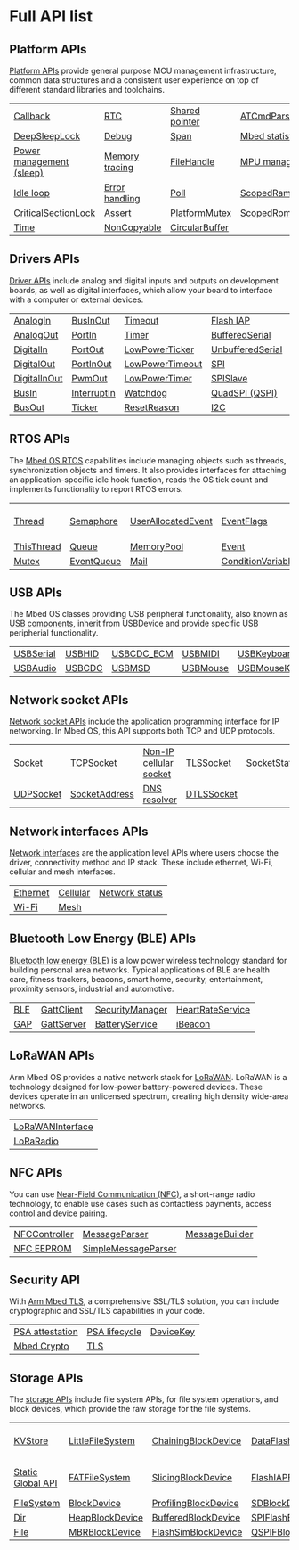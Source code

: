 # Full API list

## Platform APIs

[Platform APIs](platform.html) provide general purpose MCU management infrastructure, common data structures and a consistent user experience on top of different standard libraries and toolchains.

<table>
<tbody>
<tr>
<td><a href="callback.html">Callback</a></td>
<td><a href="rtc.html">RTC</a></td>
<td><a href="shared-pointer.html">Shared pointer</a></td>
<td><a href="atcmdparser.html">ATCmdParser</a></td>
</tr>
<tr>
<td><a href="deepsleeplock.html">DeepSleepLock</a></td>
<td><a href="debug.html">Debug</a></td>
<td><a href="span.html">Span</a></td>
<td><a href="mbed-statistics.html">Mbed statistics</a></td>
</tr>
<tr>
<td><a href="power-management-sleep.html">Power management (sleep)</a></td>
<td><a href="memory-tracing.html">Memory tracing</a></td>
<td><a href="filehandle.html">FileHandle</a></td>
<td><a href="mpu-management.html">MPU management</a></td>
</tr>
<tr>
<td><a href="idle-loop.html">Idle loop</a></td>
<td><a href="error-handling.html">Error handling</a></td>
<td><a href="poll.html">Poll</a></td>
<td><a href="scopedramexecutionlock.html">ScopedRamExecutionLock</a></td>
</tr>
<tr>
<td><a href="criticalsectionlock.html">CriticalSectionLock</a></td>
<td><a href="assert.html">Assert</a></td>
<td><a href="platformmutex.html">PlatformMutex</a></td>
<td><a href="scopedromwritelock.html">ScopedRomWriteLock</a></td>
</tr>
<tr>
<td><a href="time.html">Time</a></td>
<td><a href="noncopyable.html">NonCopyable</a></td>
<td><a href="circularbuffer.html">CircularBuffer</a></td>
</tr>
</tbody>
</table>

## Drivers APIs

[Driver APIs](drivers.html) include analog and digital inputs and outputs on development boards, as well as digital interfaces, which allow your board to interface with a computer or external devices.

<table>
<tbody>
<tr>
<td><a href="analogin.html">AnalogIn</a></td>
<td><a href="businout.html">BusInOut</a></td>
<td><a href="timeout.html">Timeout</a></td>
<td><a href="flash-iap.html">Flash IAP</a></td>
<td><a href="i2cslave.html">I2CSlave</a></td>
</tr>
<tr>
<td><a href="analogout.html">AnalogOut</a></td>
<td><a href="portin.html">PortIn</a></td>
<td><a href="timer.html">Timer</a></td>
<td><a href="bufferedserial.html">BufferedSerial</a></td>
<td><a href="can.html">CAN</a></td>
</tr>
<tr>
<td><a href="digitalin.html">DigitalIn</a></td>
<td><a href="portout.html">PortOut</a></td>
<td><a href="lowpowerticker.html">LowPowerTicker</a></td>
<td><a href="unbufferedserial.html">UnbufferedSerial</a></td>
<td><a href="mbedcrc.html">MbedCRC</a></td>
</tr>
<tr>
<td><a href="digitalout.html">DigitalOut</a></td>
<td><a href="portinout.html">PortInOut</a></td>
<td><a href="lowpowertimeout.html">LowPowerTimeout</a></td>
<td><a href="spi.html">SPI</a></td>
</tr>
<tr>
<td><a href="digitalinout.html">DigitalInOut</a></td>
<td><a href="pwmout.html">PwmOut</a></td>
<td><a href="lowpowertimer.html">LowPowerTimer</a></td>
<td><a href="spislave.html">SPISlave</a></td>
</tr>
<tr>
<td><a href="busin.html">BusIn</a></td>
<td><a href="interruptin.html">InterruptIn</a></td>
<td><a href="watchdog.html">Watchdog</a></td>
<td><a href="quadspi-qspi.html">QuadSPI (QSPI)</a></td>
</tr>
<tr>
<td><a href="busout.html">BusOut</a></td>
<td><a href="ticker.html">Ticker</a></td>
<td><a href="resetreason.html">ResetReason</a></td>
<td><a href="i2c.html">I2C</a></td>
</tr>
</tbody>
</table>

## RTOS APIs

The [Mbed OS RTOS](rtos.html) capabilities include managing objects such as threads, synchronization objects and timers. It also provides interfaces for attaching an application-specific idle hook function, reads the OS tick count and implements functionality to report RTOS errors.

<table>
<tbody>
<tr>
<td><a href="thread.html">Thread</a></td>
<td><a href="semaphore.html">Semaphore</a></td>
<td><a href="userallocatedevent.html">UserAllocatedEvent</a></td>
<td><a href="eventflags.html">EventFlags</a></td>
<td><a href="kernel-interface-functions.html">Kernel interface functions</a></td>
</tr>
<tr>
<td><a href="thisthread.html">ThisThread</a></td>
<td><a href="queue.html">Queue</a></td>
<td><a href="memorypool.html">MemoryPool</a></td>
<td><a href="event.html">Event</a></td>
</tr>
<tr>
<td><a href="mutex.html">Mutex</a></td>
<td><a href="eventqueue.html">EventQueue</a></td>
<td><a href="mail.html">Mail</a></td>
<td><a href="conditionvariable.html">ConditionVariable</a></td>
</tr>
</tbody>
</table>

## USB APIs

The Mbed OS classes providing USB peripheral functionality, also known as [USB components](../apis/usb.html), inherit from USBDevice and provide specific USB peripherial functionality.

<table>
<tbody>
<tr>
<td><a href="usbserial.html">USBSerial</a></td>
<td><a href="usbhid.html">USBHID</a></td>
<td><a href="usbcdc-ecm.html">USBCDC_ECM</a></td>
<td><a href="usbmidi.html">USBMIDI</a></td>
<td><a href="usbkeyboard.html">USBKeyboard</a></td>
</tr>
<tr>
<td><a href="usbaudio.html">USBAudio</a></td>
<td><a href="usbcdc.html">USBCDC</a></td>
<td><a href="usbmsd.html">USBMSD</a></td>
<td><a href="usbmouse.html">USBMouse</a></td>
<td><a href="usbmousekeyboard.html">USBMouseKeyboard</a></td>
</tr>
</tbody>
</table>

## Network socket APIs

[Network socket APIs](network-socket.html) include the application programming interface for IP networking. In Mbed OS, this API supports both TCP and UDP protocols.

<table>
<tbody>
<tr>
<td><a href="socket.html">Socket</a></td>
<td><a href="tcpsocket.html">TCPSocket</a></td>
<td><a href="non-ip-cellular-socket.html">Non-IP cellular socket</a></td>
<td><a href="tlssocket.html">TLSSocket</a></td>
<td><a href="socketstats.html">SocketStats</a></td>
</tr>
<tr>
<td><a href="udpsocket.html">UDPSocket</a></td>
<td><a href="socketaddress.html">SocketAddress</a></td>
<td><a href="dns-resolver.html">DNS resolver</a></td>
<td><a href="dtlssocket.html">DTLSSocket</a></td>
</tbody>
</table>

## Network interfaces APIs

[Network interfaces](network-interfaces.html) are the application level APIs where users choose the driver, connectivity method and IP stack. These include ethernet, Wi-Fi, cellular and mesh interfaces.

<table>
<tbody>
<tr>
<td><a href="ethernet.html">Ethernet</a></td>
<td><a href="cellular-api.html">Cellular</a></td>
<td><a href="network-status.html">Network status</a></td>
</tr>
<tr>
<td><a href="wi-fi.html">Wi-Fi</a></td>
<td><a href="mesh-api.html">Mesh</a></td>
</tr>
</tbody>
</table>

## Bluetooth Low Energy (BLE) APIs

[Bluetooth low energy (BLE)](bluetooth.html) is a low power wireless technology standard for building personal area networks. Typical applications of BLE are health care, fitness trackers, beacons, smart home, security, entertainment, proximity sensors, industrial and automotive.

<table>
<tbody>
<tr>
<td><a href="ble.html">BLE</a></td>
<td><a href="gattclient.html">GattClient</a></td>
<td><a href="securitymanager.html">SecurityManager</a></td>
<td><a href="heartrateservice.html">HeartRateService</a></td>
</tr>
<tr>
<td><a href="gap.html">GAP</a></td>
<td><a href="gattserver.html">GattServer</a></td>
<td><a href="batteryservice.html">BatteryService</a></td>
<td><a href="ibeacon.html">iBeacon</a></td>
</tr>
</tbody>
</table>

## LoRaWAN APIs

Arm Mbed OS provides a native network stack for [LoRaWAN](lorawan.html). LoRaWAN is a technology designed for low-power battery-powered devices. These devices operate in an unlicensed spectrum, creating high density wide-area networks.

<table>
<tbody>
<tr>
<td><a href="lorawan-api.html">LoRaWANInterface</a></td>
</tr>
<tr>
<td><a href="loraradio-api.html">LoRaRadio</a></td>
</tr>
</tbody>
</table>

## NFC APIs

You can use [Near-Field Communication (NFC)](nfc.html), a short-range radio technology, to enable use cases such as contactless payments, access control and device pairing.

<table>
<tbody>
<tr>
<td><a href="nfccontroller.html">NFCController</a></td>
<td><a href="messageparser.html">MessageParser</a></td>
<td><a href="messagebuilder.html">MessageBuilder</a></td>
</tr>
<tr>
<td><a href="nfc-eeprom.html">NFC EEPROM</a></td>
<td><a href="simplemessageparser.html">SimpleMessageParser</a></td>
</tr>
</tbody>
</table>

## Security API

With [Arm Mbed TLS](security.html), a comprehensive SSL/TLS solution, you can include cryptographic and SSL/TLS capabilities in your code.

<table>
<tbody>
<tr>
<td><a href="../apis/psa-initial-attestation.html">PSA attestation</a></td>
<td><a href="../apis/psa-lifecycle.html">PSA lifecycle</a></td>
<td><a href="devicekey.html">DeviceKey</a></td>
</tr>
<tr>
<td><a href="mbed-crypto.html">Mbed Crypto</a></td>
<td><a href="tls.html">TLS</a></td>
</tr>
</tbody>
</table>

## Storage APIs

The [storage APIs](storage.html) include file system APIs, for file system operations, and block devices, which provide the raw storage for the file systems.

<table>
<tbody>
<tr>
<td><a href="kvstore.html">KVStore</a></td>
<td><a href="littlefilesystem.html">LittleFileSystem</a></td>
<td><a href="chainingblockdevice.html">ChainingBlockDevice</a></td>
<td><a href="../apis/dataflashblockdevice.html">DataFlashBlockDevice</a></td>
<td><a href="../apis/psa-internal-storage.html">PSA internal storage</a></td>
</tr>
<tr>
<td><a href="static-global-api.html">Static Global API</a></td>
<td><a href="fatfilesystem.html">FATFileSystem</a></td>
<td><a href="slicingblockdevice.html">SlicingBlockDevice</a></td>
<td><a href="flashiapblockdevice.html">FlashIAPBlockDevice</a></td>
<td><a href="../apis/psa-protected-storage.html">PSA protected storage</a></td>
</tr>
<tr>
<td><a href="filesystem.html">FileSystem</a></td>
<td><a href="blockdevice.html">BlockDevice</a></td>
<td><a href="profilingblockdevice.html">ProfilingBlockDevice</a></td>
<td><a href="sdblockdevice.html">SDBlockDevice</a></td>
</tr>
<tr>
<td><a href="dir.html">Dir</a></td>
<td><a href="heapblockdevice.html">HeapBlockDevice</a></td>
<td><a href="bufferedblockdevice.html">BufferedBlockDevice</a></td>
<td><a href="spi-flash-block-device.html">SPIFlashBlockDevice</a></td>
</tr>
<tr>
<td><a href="file.html">File</a></td>
<td><a href="mbrblockdevice.html">MBRBlockDevice</a></td>
<td><a href="flashsimblockdevice.html">FlashSimBlockDevice</a></td>
<td><a href="qspifblockdevice.html">QSPIFBlockDevice</a></td>
</tr>
</tbody>
</table>
